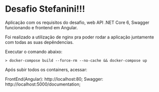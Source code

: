 # Desafio Stefanini!!!

Aplicação com os requisitos do desafio, web API .NET Core 6, Swagger funcionando e frontend em Angular.

Foi realizado a utilização de nginx pra poder rodar a aplicação juntamente com todas as suas depêndencias.

Executar o comando abaixo:

```
> docker-compose build --force-rm --no-cache && docker-compose up
```

Após subir todos os containers, acessar:

  FrontEnd(Angular): http://localhost:80;
  Swagger: http://localhost:5000/documentation;
